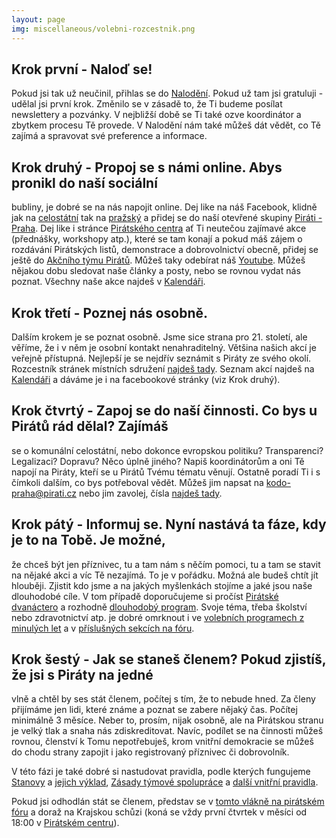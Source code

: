 ```yaml
---
layout: page
img: miscellaneous/volebni-rozcestnik.png
---
```


## Krok první - Naloď se!


Pokud jsi tak už neučinil, přihlas se do [Nalodění](https://nalodeni.pirati.cz/). Pokud už tam jsi gratuluji - udělal jsi první krok. Změnilo se v zásadě to, že Ti budeme posílat newslettery a pozvánky. V nejbližší době se Ti také ozve koordinátor a zbytkem procesu Tě provede. V Nalodění nám také můžeš dát vědět, co Tě zajímá a spravovat své preference a informace.

## Krok druhý - Propoj se s námi online.  Abys pronikl do naší sociální
bubliny, je dobré se na nás napojit online. Dej like na náš Facebook, klidně
jak na [celostátní](https://www.facebook.com/ceska.piratska.strana/) tak na
[pražský](https://www.facebook.com/CeskaPiratskaStranaPraha/) a přidej se do
naší otevřené skupiny [Piráti - Praha](https://www.facebook.com/groups/125479366717/). 
Dej like i stránce [Pirátského centra](https://www.facebook.com/PiCePraha/) ať Ti neutečou zajímavé akce (přednášky, workshopy atp.), které se tam
konají a pokud máš zájem o rozdávání Pirátských listů, demonstrace a
dobrovolnictví obecně, přidej se ještě do
[Akčního týmu Pirátů](https://www.facebook.com/groups/1687565638225580/).
Můžeš taky odebírat náš [Youtube](https://www.youtube.com/piratipraha). Můžeš
nějakou dobu sledovat naše články a posty, nebo se rovnou vydat nás poznat.
Všechny naše akce najdeš v
[Kalendáři](https://praha.pirati.cz/pripoj-se/kalendar/).

## Krok třetí - Poznej nás osobně.
Dalším krokem je se poznat osobně. Jsme sice strana pro 21. století, ale
věříme, že i v něm je osobní kontakt nenahraditelný. Většina našich akcí je
veřejně přístupná. Nejlepší je se nejdřív seznámit s Piráty ze svého okolí.
Rozcestník stránek místních sdružení
[najdeš tady](https://praha.pirati.cz/mestske-casti/). Seznam akcí najdeš na
[Kalendáři](https://praha.pirati.cz/pripoj-se/kalendar/) a dáváme je i na
facebookové stránky (viz Krok druhý).

## Krok čtvrtý - Zapoj se do naší činnosti.  Co bys u Pirátů rád dělal? Zajímáš
se o komunální celostátní, nebo dokonce evropskou politiku?  Transparenci?
Legalizaci? Dopravu? Něco úplně jiného? Napiš koordinátorům a oni Tě napojí na
Piráty, kteří se u Pirátů Tvému tématu věnují. Ostatně poradí Ti i s čímkoli
dalším, co bys potřeboval vědět.  Můžeš jim napsat na kodo-praha@pirati.cz nebo
jim zavolej, čísla [najdeš tady](https://wiki.pirati.cz/kodo-praha).

## Krok pátý - Informuj se.  Nyní nastává ta fáze, kdy je to na Tobě. Je možné,
že chceš být jen příznivec, tu a tam nám s něčím pomoci, tu a tam se stavit na
nějaké akci a víc Tě nezajímá. To je v pořádku. Možná ale budeš chtít jít
hlouběji. Zjistit kdo jsme a na jakých myšlenkách stojíme a jaké jsou naše
dlouhodobé cíle. V tom případě doporučujeme si pročíst
[Pirátské dvanáctero](https://www.pirati.cz/program/dlouhodoby/dvanactero/) a
rozhodně [dlouhodobý program](https://www.pirati.cz/program/strana.html).
Svoje téma, třeba školství nebo zdravotnictví atp. je dobré omrknout i ve
[volebních programech z minulých let](https://www.pirati.cz/program/) a v
[příslušných sekcích na fóru](https://forum.pirati.cz/viewforum.php?f=402).

## Krok šestý - Jak se staneš členem?  Pokud zjistíš, že jsi s Piráty na jedné
vlně a chtěl by ses stát členem, počítej s tím, že to nebude hned. Za členy
přijímáme jen lidi, které známe a poznat se zabere nějaký čas. Počítej
minimálně 3 měsíce. Neber to, prosím, nijak osobně, ale na Pirátskou stranu je
velký tlak a snaha nás zdiskreditovat. Navíc, podílet se na činnosti můžeš
rovnou, členství k Tomu nepotřebuješ, krom vnitřní demokracie se můžeš do chodu
strany zapojit i jako registrovaný příznivec či dobrovolník.

V této fázi je také dobré si nastudovat pravidla, podle kterých fungujeme
[Stanovy](https://wiki.pirati.cz/rules/st) a
[jejich výklad](https://wiki.pirati.cz/law/vykladst),
[Zásady týmové spolupráce](https://wiki.pirati.cz/rules/or_zatys) a
[další vnitřní pravidla](https://wiki.pirati.cz/rules/start).

Pokud jsi odhodlán stát se členem, představ se v
[tomto vlákně na pirátském fóru](https://forum.pirati.cz/viewforum.php?f=434)
a doraž na Krajskou schůzi (koná se vždy první čtvrtek v měsíci od 18:00 v
[Pirátském centru](https://praha.pirati.cz/pice/)).



